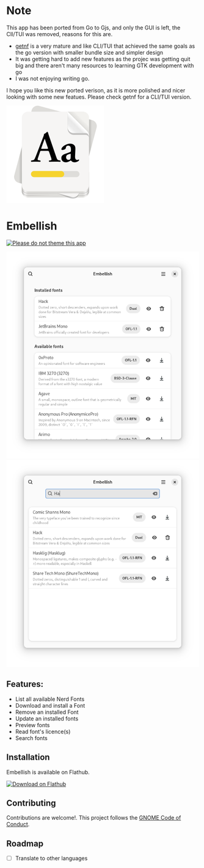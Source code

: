 # Note

This app has been ported from Go to Gjs, and only the GUI is left, the ClI/TUI was removed, reasons for this are.

- [getnf](https://github.com/getnf/getnf.git) is a very mature and like CLI/TUI that achieved the same goals as the go version with smaller bundle size and simpler design
- It was getting hard to add new features as the projec was getting quit big and there aren't many resources to learning GTK development with go
- I was not enjoying writing go.

I hope you like this new ported verison, as it is more polished and nicer looking with some new featues.
Please check getnf for a CLI/TUI version.

![icon](/data/icons/io.github.getnf.embellish.svg)

# Embellish

[![Please do not theme this app](https://stopthemingmy.app/badge.svg)](https://stopthemingmy.app)

![screenshot](/data/screenshots/main-page.png)
![screenshot](/data/screenshots/search-page.png)

## Features:
- List all available Nerd Fonts
- Download and install a Font
- Remove an installed Font
- Update an installed fonts
- Preview fonts
- Read font's licence(s)
- Search fonts

## Installation

Embellish is available on Flathub.

[<img width="240" alt="Download on Flathub" src="https://flathub.org/api/badge?svg&locale=en"/>](https://flathub.org/apps/io.github.getnf/embellish)

## Contributing

Contributions are welcome!. This project follows the [GNOME Code of Conduct](https://conduct.gnome.org).


## Roadmap

- [ ] Translate to other languages

